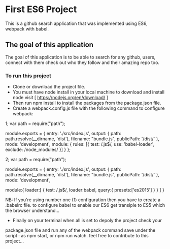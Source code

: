 # First ES6 Project

This is a github search application that was implemented using
ES6, webpack with babel.

## The goal of this application

The goal of this application is to be able to search for any github,
users, connect with them check out who they follow and their amazing repo too.

### To run this project

* Clone or download the project file.
* You must have node install in your local machine to download and install node visit [ https://nodejs.org/en/download/ ] 
* Then run npm install to install the packages from the package.json file.
* Create a webpack.config.js file with the following command to configure webpack:

1; var path = require("path");

module.exports = {
    entry: './src/index.js',
    output: {
        path: path.resolve(__dirname, 'dist'),
        filename: "bundle.js",
        publicPath: '/dist/'
    },
    mode: 'development',
    module: {
        rules: [{
            test: /\.js$/,
            use: 'babel-loader',
            exclude: /node_modules/
        }]
    }
};

2; var path = require("path");

module.exports = {
    entry: './src/index.js',
    output: {
        path: path.resolve(__dirname, 'dist'),
        filename: "bundle.js",
        publicPath: '/dist/'
    },
    mode: 'development',

module:{
    loader:[
        {
            test: /\.js$/,
            loader:babel,
            query:{
                presets:['es2015']
            }
        }
    ]
}

NB: If you're using number one (1) configuration then you have to create a .babelrc file.
to configure babel to enable our ES6 get transiple to ES5 which the browser understand...

* Finally on your terminal when all is set to depoly the project check your

package.json file and run any of the webpack command save under the script : as npm start,
or npm run watch. feel free to contribute to this project...

